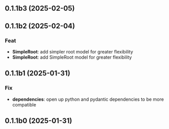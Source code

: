 ## 0.1.1b3 (2025-02-05)

## 0.1.1b2 (2025-02-04)

### Feat

- **SimpleRoot**: add simpler root model for greater flexibility
- **SimpleRoot**: add SimpleRoot model for greater flexibility

## 0.1.1b1 (2025-01-31)

### Fix

- **dependencies**: open up python and pydantic dependencies to be more compatible

## 0.1.1b0 (2025-01-31)

